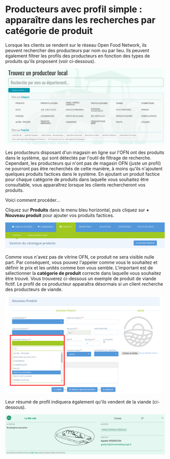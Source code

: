 # Producteurs avec profil simple : apparaître dans les recherches par catégorie de produit

Lorsque les clients se rendent sur le réseau Open Food Network, ils peuvent rechercher des producteurs par nom ou par lieu. Ils peuvent également filtrer les profils des producteurs en fonction des types de produits qu'ils proposent (voir ci-dessous).

![](<../../.gitbook/assets/image (57) (1) (1).png>)

Les producteurs disposant d'un magasin en ligne sur l'OFN ont des produits dans le système, qui sont détectés par l'outil de filtrage de recherche. Cependant, les producteurs qui n'ont pas de magasin OFN (juste un profil) ne pourront pas être recherchés de cette manière, à moins qu'ils n'ajoutent quelques produits factices dans le système. En ajoutant un produit factice pour chaque catégorie de produits dans laquelle vous souhaitez être consultable, vous apparaîtrez lorsque les clients rechercheront vos produits.&#x20;

Voici comment procéder...&#x20;

Cliquez sur **Produits** dans le menu bleu horizontal, puis cliquez sur **+ Nouveau produit** pour ajouter vos produits factices.

![](<../../.gitbook/assets/image (63) (1).png>)

Comme vous n'avez pas de vitrine OFN, ce produit ne sera visible nulle part. Par conséquent, vous pouvez l'appeler comme vous le souhaitez et définir le prix et les unités comme bon vous semble. L'important est de sélectionner la **catégorie de produit** correcte dans laquelle vous souhaitez être trouvé. Vous trouverez ci-dessous un exemple de produit de viande fictif. Le profil de ce producteur apparaîtra désormais si un client recherche des producteurs de viande.

![](<../../.gitbook/assets/image (64) (1).png>)

Leur résumé de profil indiquera également qu'ils vendent de la viande (ci-dessous).

![](<../../.gitbook/assets/image (52) (1).png>)

